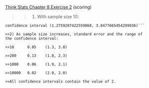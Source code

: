 [Think Stats Chapter 8 Exercise 2](http://greenteapress.com/thinkstats2/html/thinkstats2009.html#toc77) (scoring)

>> 1) With sample size 10:

```standard error 0.849781630841
confidence interval (1.2759207422559868, 3.8477665454299936)```

>>2) As sample size increases, standard error and the range of
the confidence interval:

>>10      0.85    (1.3, 3.8)

>>200     0.13    (1.8, 2.3)

>>1000    0.06    (1.9, 2.1)

>>10000   0.02    (2.0, 2.0)

>>All confidence intervals contain the value of 2. 

